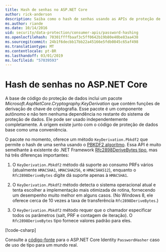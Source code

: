 ```yaml
---
title: Hash de senhas no ASP.NET Core
author: rick-anderson
description: Saiba como o hash de senhas usando as APIs de proteção de dados do ASP.NET Core.
ms.author: riande
ms.date: 10/14/2016
uid: security/data-protection/consumer-apis/password-hashing
ms.openlocfilehash: 70301ffffbaaf3c5ff0642b19b80e40be83aa438
ms.sourcegitcommit: 24b1f6decbb17bb22a45166e5fdb0845c65af498
ms.translationtype: MT
ms.contentlocale: pt-BR
ms.lasthandoff: 03/01/2019
ms.locfileid: "57039593"
---
```

# <a name="hash-passwords-in-aspnet-core"></a>Hash de senhas no ASP.NET Core

A base de código do proteção de dados inclui um pacote *Microsoft.AspNetCore.Cryptography.KeyDerivation* que contém funções de derivação de chave de criptografia. Esse pacote é um componente autônomo e não tem nenhuma dependência no restante do sistema de proteção de dados. Ele pode ser usado independentemente completamente. A origem existe junto com o código de proteção de dados base como uma conveniência.

O pacote no momento, oferece um método `KeyDerivation.Pbkdf2` que permite o hash de uma senha usando o [PBKDF2 algoritmo](https://tools.ietf.org/html/rfc2898#section-5.2). Essa API é muito semelhante à existente do .NET Framework [Rfc2898DeriveBytes tipo](/dotnet/api/system.security.cryptography.rfc2898derivebytes), mas há três diferenças importantes:

1. O `KeyDerivation.Pbkdf2` método dá suporte ao consumo PRFs vários (atualmente `HMACSHA1`, `HMACSHA256`, e `HMACSHA512`), enquanto o `Rfc2898DeriveBytes` digite dá suporte apenas à `HMACSHA1`.

2. O `KeyDerivation.Pbkdf2` método detecta o sistema operacional atual e tenta escolher a implementação mais otimizada de rotina, fornecendo um desempenho muito melhor em alguns casos. (No Windows 8, ele oferece cerca de 10 vezes a taxa de transferência `Rfc2898DeriveBytes`.)

3. O `KeyDerivation.Pbkdf2` método requer que o chamador especificar todos os parâmetros (salt, PRF e contagem de iteração). O `Rfc2898DeriveBytes` tipo fornece valores padrão para eles.

[!code-csharp[](password-hashing/samples/passwordhasher.cs)]

Consulte a [código-fonte](https://github.com/aspnet/Identity/blob/master/src/Core/PasswordHasher.cs) para o ASP.NET Core Identity `PasswordHasher` caso de uso de tipo para um mundo real.
